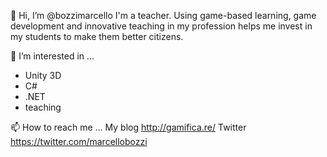 👋 Hi, I’m @bozzimarcello
I'm a teacher. Using game-based learning, game development and innovative teaching in my profession helps me invest in my students to make them better citizens.

👀 I’m interested in ...
- Unity 3D
- C#
- .NET
- teaching

📫 How to reach me ...
My blog
http://gamifica.re/
Twitter
https://twitter.com/marcellobozzi
